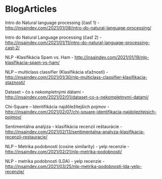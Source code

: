 # BlogArticles

Intro do Natural language processing (časť 1) - http://insaindev.com/2021/01/08/intro-do-natural-language-processing/ 

Intro do Natural Language processing (časť 2) - http://insaindev.com/2021/01/11/intro-do-natural-language-processing-cast-2/ 

NLP -Klasifikácia Spam vs. Ham - http://insaindev.com/2021/01/19/nlp-klasifikacia-spam-vs-ham/

NLP – multiclass classifier (Klasifikácia sťažností) - http://insaindev.com/2021/01/30/nlp-multiclass-classifier-klasifikacia-staznosti/

Dataset – čo s nekompletnými dátami - http://insaindev.com/2021/02/01/dataset-co-s-nekompletnymi-datami/

Chi-Square – Identifikácia najdôležitejších pojmov - http://insaindev.com/2021/02/07/chi-square-identifikacia-najdolezitejsich-pojmov/

Sentimentálna analýza – klasifikácia recenzií reštaurácie - http://insaindev.com/2021/02/13/sentimentalna-analyza-klasifikacia-recenzii-restauracie/

NLP – Metrika podobnosti (cosine similarity) - yelp recenzie - http://insaindev.com/2021/02/21/nlp-metrika-podobnosti/

NLP - metrika podobnosti (LDA) - yelp recenzie - http://insaindev.com/2021/03/25/nlp-metrika-podobnosti-lda-yelp-recenzie/

